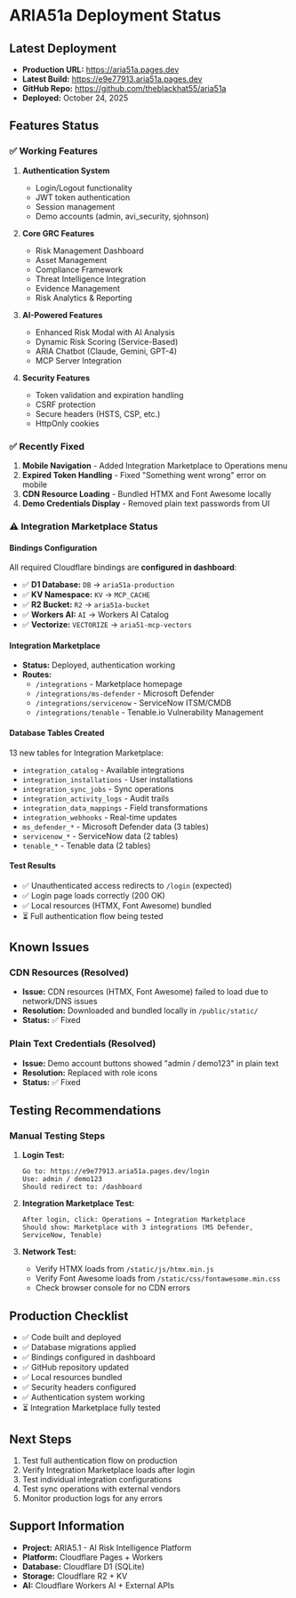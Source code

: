 # ARIA51a Deployment Status

## Latest Deployment
- **Production URL:** https://aria51a.pages.dev
- **Latest Build:** https://e9e77913.aria51a.pages.dev
- **GitHub Repo:** https://github.com/theblackhat55/aria51a
- **Deployed:** October 24, 2025

## Features Status

### ✅ Working Features
1. **Authentication System**
   - Login/Logout functionality
   - JWT token authentication
   - Session management
   - Demo accounts (admin, avi_security, sjohnson)

2. **Core GRC Features**
   - Risk Management Dashboard
   - Asset Management
   - Compliance Framework
   - Threat Intelligence Integration
   - Evidence Management
   - Risk Analytics & Reporting

3. **AI-Powered Features**
   - Enhanced Risk Modal with AI Analysis
   - Dynamic Risk Scoring (Service-Based)
   - ARIA Chatbot (Claude, Gemini, GPT-4)
   - MCP Server Integration

4. **Security Features**
   - Token validation and expiration handling
   - CSRF protection
   - Secure headers (HSTS, CSP, etc.)
   - HttpOnly cookies

### ✅ Recently Fixed
1. **Mobile Navigation** - Added Integration Marketplace to Operations menu
2. **Expired Token Handling** - Fixed "Something went wrong" error on mobile
3. **CDN Resource Loading** - Bundled HTMX and Font Awesome locally
4. **Demo Credentials Display** - Removed plain text passwords from UI

### ⚠️ Integration Marketplace Status

#### Bindings Configuration
All required Cloudflare bindings are **configured in dashboard**:
- ✅ **D1 Database:** `DB` → `aria51a-production`
- ✅ **KV Namespace:** `KV` → `MCP_CACHE`
- ✅ **R2 Bucket:** `R2` → `aria51a-bucket`
- ✅ **Workers AI:** `AI` → Workers AI Catalog
- ✅ **Vectorize:** `VECTORIZE` → `aria51-mcp-vectors`

#### Integration Marketplace
- **Status:** Deployed, authentication working
- **Routes:**
  - `/integrations` - Marketplace homepage
  - `/integrations/ms-defender` - Microsoft Defender
  - `/integrations/servicenow` - ServiceNow ITSM/CMDB
  - `/integrations/tenable` - Tenable.io Vulnerability Management

#### Database Tables Created
13 new tables for Integration Marketplace:
- `integration_catalog` - Available integrations
- `integration_installations` - User installations
- `integration_sync_jobs` - Sync operations
- `integration_activity_logs` - Audit trails
- `integration_data_mappings` - Field transformations
- `integration_webhooks` - Real-time updates
- `ms_defender_*` - Microsoft Defender data (3 tables)
- `servicenow_*` - ServiceNow data (2 tables)
- `tenable_*` - Tenable data (2 tables)

#### Test Results
- ✅ Unauthenticated access redirects to `/login` (expected)
- ✅ Login page loads correctly (200 OK)
- ✅ Local resources (HTMX, Font Awesome) bundled
- ⏳ Full authentication flow being tested

## Known Issues

### CDN Resources (Resolved)
- **Issue:** CDN resources (HTMX, Font Awesome) failed to load due to network/DNS issues
- **Resolution:** Downloaded and bundled locally in `/public/static/`
- **Status:** ✅ Fixed

### Plain Text Credentials (Resolved)
- **Issue:** Demo account buttons showed "admin / demo123" in plain text
- **Resolution:** Replaced with role icons
- **Status:** ✅ Fixed

## Testing Recommendations

### Manual Testing Steps
1. **Login Test:**
   ```
   Go to: https://e9e77913.aria51a.pages.dev/login
   Use: admin / demo123
   Should redirect to: /dashboard
   ```

2. **Integration Marketplace Test:**
   ```
   After login, click: Operations → Integration Marketplace
   Should show: Marketplace with 3 integrations (MS Defender, ServiceNow, Tenable)
   ```

3. **Network Test:**
   - Verify HTMX loads from `/static/js/htmx.min.js`
   - Verify Font Awesome loads from `/static/css/fontawesome.min.css`
   - Check browser console for no CDN errors

## Production Checklist
- ✅ Code built and deployed
- ✅ Database migrations applied
- ✅ Bindings configured in dashboard
- ✅ GitHub repository updated
- ✅ Local resources bundled
- ✅ Security headers configured
- ✅ Authentication system working
- ⏳ Integration Marketplace fully tested

## Next Steps
1. Test full authentication flow on production
2. Verify Integration Marketplace loads after login
3. Test individual integration configurations
4. Test sync operations with external vendors
5. Monitor production logs for any errors

## Support Information
- **Project:** ARIA5.1 - AI Risk Intelligence Platform
- **Platform:** Cloudflare Pages + Workers
- **Database:** Cloudflare D1 (SQLite)
- **Storage:** Cloudflare R2 + KV
- **AI:** Cloudflare Workers AI + External APIs
